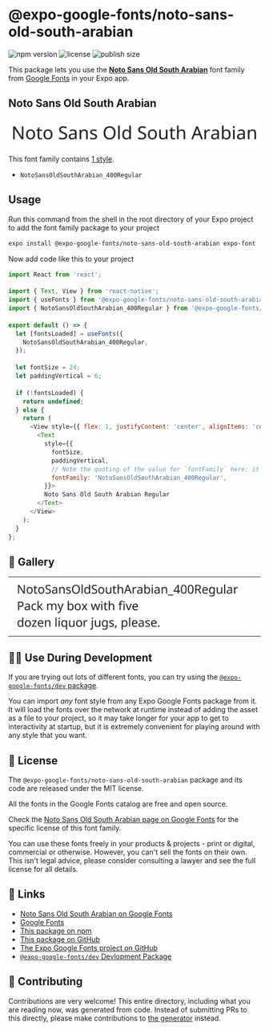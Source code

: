 # @expo-google-fonts/noto-sans-old-south-arabian

![npm version](https://flat.badgen.net/npm/v/@expo-google-fonts/noto-sans-old-south-arabian)
![license](https://flat.badgen.net/github/license/expo/google-fonts)
![publish size](https://flat.badgen.net/packagephobia/install/@expo-google-fonts/noto-sans-old-south-arabian)

This package lets you use the [**Noto Sans Old South Arabian**](https://fonts.google.com/specimen/Noto+Sans+Old+South+Arabian) font family from [Google Fonts](https://fonts.google.com/) in your Expo app.

## Noto Sans Old South Arabian

![Noto Sans Old South Arabian](./font-family.png)

This font family contains [1 style](#-gallery).

- `NotoSansOldSouthArabian_400Regular`

## Usage

Run this command from the shell in the root directory of your Expo project to add the font family package to your project
```sh
expo install @expo-google-fonts/noto-sans-old-south-arabian expo-font
```

Now add code like this to your project
```js
import React from 'react';

import { Text, View } from 'react-native';
import { useFonts } from '@expo-google-fonts/noto-sans-old-south-arabian/useFonts';
import { NotoSansOldSouthArabian_400Regular } from '@expo-google-fonts/noto-sans-old-south-arabian/400Regular';

export default () => {
  let [fontsLoaded] = useFonts({
    NotoSansOldSouthArabian_400Regular,
  });

  let fontSize = 24;
  let paddingVertical = 6;

  if (!fontsLoaded) {
    return undefined;
  } else {
    return (
      <View style={{ flex: 1, justifyContent: 'center', alignItems: 'center' }}>
        <Text
          style={{
            fontSize,
            paddingVertical,
            // Note the quoting of the value for `fontFamily` here; it expects a string!
            fontFamily: 'NotoSansOldSouthArabian_400Regular',
          }}>
          Noto Sans Old South Arabian Regular
        </Text>
      </View>
    );
  }
};

```

## 🔡 Gallery


||||
|-|-|-|
|![NotoSansOldSouthArabian_400Regular](.//400Regular/NotoSansOldSouthArabian_400Regular.ttf.png)||||


## 👩‍💻 Use During Development

If you are trying out lots of different fonts, you can try using the [`@expo-google-fonts/dev` package](https://github.com/expo/google-fonts/tree/master/font-packages/dev#readme).

You can import *any* font style from any Expo Google Fonts package from it. It will load the fonts
over the network at runtime instead of adding the asset as a file to your project, so it may take longer
for your app to get to interactivity at startup, but it is extremely convenient
for playing around with any style that you want.

## 📖 License

The `@expo-google-fonts/noto-sans-old-south-arabian` package and its code are released under the MIT license.

All the fonts in the Google Fonts catalog are free and open source.

Check the [Noto Sans Old South Arabian page on Google Fonts](https://fonts.google.com/specimen/Noto+Sans+Old+South+Arabian) for the specific license of this font family.

You can use these fonts freely in your products & projects - print or digital, commercial or otherwise. However, you can't sell the fonts on their own. This isn't legal advice, please consider consulting a lawyer and see the full license for all details.

## 🔗 Links

- [Noto Sans Old South Arabian on Google Fonts](https://fonts.google.com/specimen/Noto+Sans+Old+South+Arabian)
- [Google Fonts](https://fonts.google.com/)
- [This package on npm](https://www.npmjs.com/package/@expo-google-fonts/noto-sans-old-south-arabian)
- [This package on GitHub](https://github.com/expo/google-fonts/tree/master/font-packages/noto-sans-old-south-arabian)
- [The Expo Google Fonts project on GitHub](https://github.com/expo/google-fonts)
- [`@expo-google-fonts/dev` Devlopment Package](https://github.com/expo/google-fonts/tree/master/font-packages/dev)

## 🤝 Contributing

Contributions are very welcome! This entire directory, including what you are reading now, was generated from code. Instead of submitting PRs to this directly, please make contributions to [the generator](https://github.com/expo/google-fonts/tree/master/packages/generator) instead.
